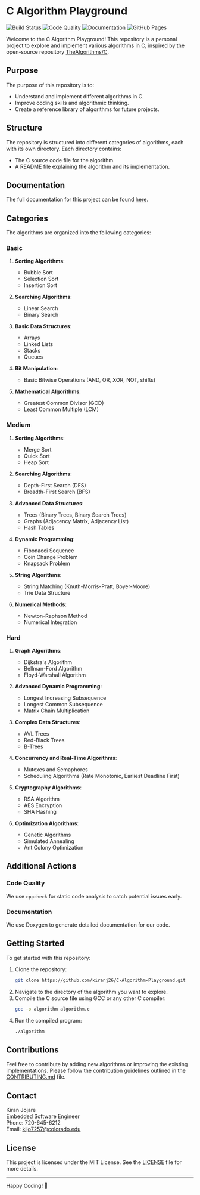# C Algorithm Playground

![Build Status](https://github.com/kiranj26/C-Algorithm-Playground/actions/workflows/build.yml/badge.svg)
[![Code Quality](https://img.shields.io/badge/code%20quality-cppcheck-brightgreen)](http://cppcheck.sourceforge.net/)
[![Documentation](https://img.shields.io/badge/documentation-doxygen-brightgreen)](https://www.doxygen.nl/index.html)
![GitHub Pages](https://img.shields.io/badge/docs-GitHub%20Pages-blue)

Welcome to the C Algorithm Playground! This repository is a personal project to explore and implement various algorithms in C, inspired by the open-source repository [TheAlgorithms/C](https://github.com/TheAlgorithms/C).

## Purpose

The purpose of this repository is to:
- Understand and implement different algorithms in C.
- Improve coding skills and algorithmic thinking.
- Create a reference library of algorithms for future projects.

## Structure

The repository is structured into different categories of algorithms, each with its own directory. Each directory contains:
- The C source code file for the algorithm.
- A README file explaining the algorithm and its implementation.

## Documentation

The full documentation for this project can be found [here](https://kiranj26.github.io/C-Algorithm-Playground/).

## Categories

The algorithms are organized into the following categories:

### Basic
1. **Sorting Algorithms**:
   - Bubble Sort
   - Selection Sort
   - Insertion Sort

2. **Searching Algorithms**:
   - Linear Search
   - Binary Search

3. **Basic Data Structures**:
   - Arrays
   - Linked Lists
   - Stacks
   - Queues

4. **Bit Manipulation**:
   - Basic Bitwise Operations (AND, OR, XOR, NOT, shifts)

5. **Mathematical Algorithms**:
   - Greatest Common Divisor (GCD)
   - Least Common Multiple (LCM)

### Medium
1. **Sorting Algorithms**:
   - Merge Sort
   - Quick Sort
   - Heap Sort

2. **Searching Algorithms**:
   - Depth-First Search (DFS)
   - Breadth-First Search (BFS)

3. **Advanced Data Structures**:
   - Trees (Binary Trees, Binary Search Trees)
   - Graphs (Adjacency Matrix, Adjacency List)
   - Hash Tables

4. **Dynamic Programming**:
   - Fibonacci Sequence
   - Coin Change Problem
   - Knapsack Problem

5. **String Algorithms**:
   - String Matching (Knuth-Morris-Pratt, Boyer-Moore)
   - Trie Data Structure

6. **Numerical Methods**:
   - Newton-Raphson Method
   - Numerical Integration

### Hard
1. **Graph Algorithms**:
   - Dijkstra's Algorithm
   - Bellman-Ford Algorithm
   - Floyd-Warshall Algorithm

2. **Advanced Dynamic Programming**:
   - Longest Increasing Subsequence
   - Longest Common Subsequence
   - Matrix Chain Multiplication

3. **Complex Data Structures**:
   - AVL Trees
   - Red-Black Trees
   - B-Trees

4. **Concurrency and Real-Time Algorithms**:
   - Mutexes and Semaphores
   - Scheduling Algorithms (Rate Monotonic, Earliest Deadline First)

5. **Cryptography Algorithms**:
   - RSA Algorithm
   - AES Encryption
   - SHA Hashing

6. **Optimization Algorithms**:
   - Genetic Algorithms
   - Simulated Annealing
   - Ant Colony Optimization

## Additional Actions

### Code Quality

We use `cppcheck` for static code analysis to catch potential issues early.

### Documentation

We use Doxygen to generate detailed documentation for our code.

## Getting Started

To get started with this repository:
1. Clone the repository:
    ```bash
    git clone https://github.com/kiranj26/C-Algorithm-Playground.git
    ```
2. Navigate to the directory of the algorithm you want to explore.
3. Compile the C source file using GCC or any other C compiler:
    ```bash
    gcc -o algorithm algorithm.c
    ```
4. Run the compiled program:
    ```bash
    ./algorithm
    ```

## Contributions

Feel free to contribute by adding new algorithms or improving the existing implementations. Please follow the contribution guidelines outlined in the [CONTRIBUTING.md](CONTRIBUTING.md) file.

## Contact

Kiran Jojare  
Embedded Software Engineer  
Phone: 720-645-6212  
Email: kijo7257@colorado.edu

## License

This project is licensed under the MIT License. See the [LICENSE](LICENSE) file for more details.

---

Happy Coding! 🚀
